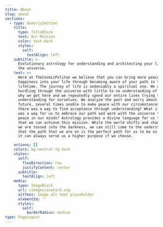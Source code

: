 ```yaml
---
title: About
slug: about
sections:
  - type: GenericSection
    title:
      type: TitleBlock
      text: Our Mission
      color: text-dark
      styles:
        self:
          textAlign: left
    subtitle: >-
      Evolutionary astrology for understanding and architecting your life with
      the universe.
    text: >+
      Here at TheCosmicPolitan we believe that you can bring more peace and
      happiness into your life through becoming aware of your path in this
      lifetime. The journey of life is undeniably a spiritual one. We are sent
      hurdling through the universe with little to no understanding of how or
      why we got here and we repeatedly spend our entire lives trying to form an
      understanding for ourselves. We analyze the past and worry about the
      future, several times unable to make peace with our circumstances. What if
      there was a way to find acceptance through understanding? What if there
      was a way for us to embrace our path and work with the universe to find
      peace in our minds? Astrology provides a divine language for us to use so
      that we can achieve this mission. While the world shifts and changes and
      we are tossed into the darkness, we can still come to the understanding
      that the path that we are on is the perfect path for us to be on, and that
      it can always serve us a higher purpose if we choose. 

    actions: []
    colors: bg-neutral-fg-dark
    styles:
      self:
        flexDirection: row
        justifyContent: center
      subtitle:
        textAlign: left
    media:
      type: ImageBlock
      url: /images/avatar6.svg
      altText: Image alt text placeholder
      elementId: ''
      styles:
        self:
          borderRadius: medium
type: PageLayout
---
```

